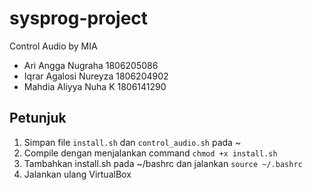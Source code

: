 # sysprog-project
Control Audio by MIA
- Ari Angga Nugraha 1806205086
- Iqrar Agalosi Nureyza 1806204902
- Mahdia Aliyya Nuha K 1806141290


## Petunjuk
1. Simpan file ```install.sh``` dan ```control_audio.sh``` pada ~
2. Compile dengan menjalankan command ```chmod +x install.sh```
3. Tambahkan install.sh pada ~/bashrc dan jalankan  ```source ~/.bashrc ```
4. Jalankan ulang VirtualBox

